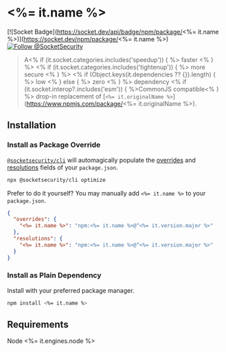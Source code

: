# <%= it.name %>

[![Socket Badge](https://socket.dev/api/badge/npm/package/<%= it.name %>)](https://socket.dev/npm/package/<%= it.name %>)
[![Follow @SocketSecurity](https://img.shields.io/twitter/follow/SocketSecurity?style=social)](https://twitter.com/SocketSecurity)

>A<% if (it.socket.categories.includes('speedup')) { %> faster <% } %>
<% if (it.socket.categories.includes('tightenup')) { %> more secure <% } %>
<% if (Object.keys(it.dependencies ?? {}).length) { %> low <% } else { %> zero <% } %>
dependency <% if (it.socket.interop?.includes('esm')) { %>CommonJS compatible<% } %>
drop-in replacement of [`<%= it.originalName %>`](https://www.npmjs.com/package/<%= it.originalName %>).

## Installation

### Install as Package Override

[`@socketsecurity/cli`](https://www.npmjs.com/package/@socketsecurity/cli)
will automagically populate the
[overrides](https://docs.npmjs.com/cli/v9/configuring-npm/package-json#overrides)
and [resolutions](https://yarnpkg.com/configuration/manifest#resolutions) fields
of your `package.json`.

```sh
npx @socketsecurity/cli optimize
```

Prefer to do it yourself? You may manually add `<%= it.name %>`
to your `package.json`.

```json
{
  "overrides": {
    "<%= it.name %>": "npm:<%= it.name %>@^<%= it.version.major %>"
  },
  "resolutions": {
    "<%= it.name %>": "npm:<%= it.name %>@^<%= it.version.major %>"
  }
}
```

### Install as Plain Dependency

Install with your preferred package manager.

```sh
npm install <%= it.name %>

```

## Requirements

Node <%= it.engines.node %>
